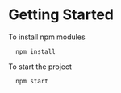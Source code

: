 # Getting Started
  
To install npm modules
  
```
  npm install
```
  
To start the project
  
```
  npm start
```
  